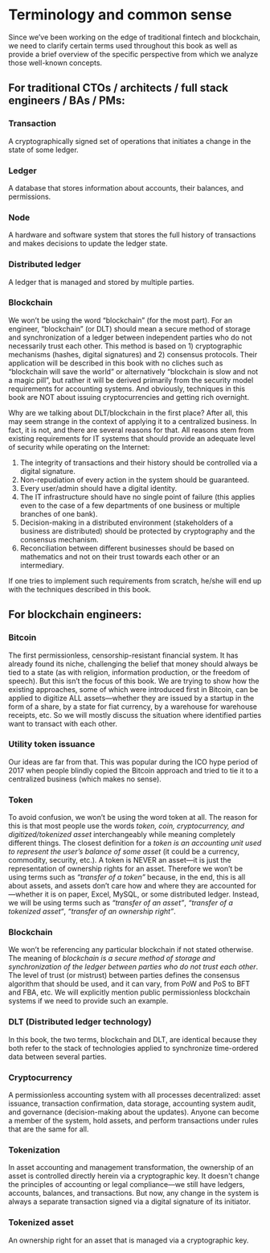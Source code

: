 # Terminology and common sense
Since we’ve been working on the edge of traditional fintech and blockchain, we need to clarify certain terms used 
throughout this book as well as provide a brief overview of the specific perspective from which we analyze those 
well-known concepts.

## For traditional CTOs / architects / full stack engineers / BAs / PMs:

### Transaction
A cryptographically signed set of operations that initiates a change in the state of some ledger.

### Ledger
A database that stores information about accounts, their balances, and permissions.

### Node
A hardware and software system that stores the full history of transactions and makes decisions to update the ledger 
state.

### Distributed ledger
A ledger that is managed and stored by multiple parties.

### Blockchain
We won’t be using the word “blockchain” (for the most part). For an engineer, “blockchain” (or DLT) should mean a secure 
method of storage and synchronization of a ledger between independent parties who do not necessarily trust each other. 
This method is based on 1) cryptographic mechanisms (hashes, digital signatures) and 2) consensus protocols. Their 
application will be described in this book with no cliches such as “blockchain will save the world” or alternatively 
“blockchain is slow and not a magic pill”, but rather it will be derived primarily from the security model requirements 
for accounting systems. And obviously, techniques in this book are NOT about issuing cryptocurrencies and getting rich 
overnight.

Why are we talking about DLT/blockchain in the first place? After all, this may seem strange in the context of applying 
it to a centralized business. In fact, it is not, and there are several reasons for that. All reasons stem from existing 
requirements for IT systems that should provide an adequate level of security while operating on the Internet:
1. The integrity of transactions and their history should be controlled via a digital signature. 
2. Non-repudiation of every action in the system should be guaranteed. 
3. Every user/admin should have a digital identity. 
4. The IT infrastructure should have no single point of failure (this applies even to the case of a few departments of 
one business or multiple branches of one bank). 
5. Decision-making in a distributed environment (stakeholders of a business are distributed) should be protected by 
cryptography and the consensus mechanism. 
6. Reconciliation between different businesses should be based on mathematics and not on their trust towards each other 
or an intermediary.

If one tries to implement such requirements from scratch, he/she will end up with the techniques described in this book.

## For blockchain engineers:

### Bitcoin
The first permissionless, censorship-resistant financial system. It has already found its niche, challenging the belief 
that money should always be tied to a state (as with religion, information production, or the freedom of speech). But 
this isn’t the focus of this book. We are trying to show how the existing approaches, some of which were introduced 
first in Bitcoin, can be applied to digitize ALL assets—whether they are issued by a startup in the form of a share, by 
a state for fiat currency, by a warehouse for warehouse receipts, etc. So we will mostly discuss the situation where 
identified parties want to transact with each other.

### Utility token issuance
Our ideas are far from that. This was popular during the ICO hype period of 2017 when people blindly copied the Bitcoin 
approach and tried to tie it to a centralized business (which makes no sense).

### Token
To avoid confusion, we won’t be using the word token at all. The reason for this is that most people use the words 
*token, coin, cryptocurrency, and digitized/tokenized asset* interchangeably while meaning completely different things. 
The closest definition for a *token is an accounting unit used to represent the user’s balance of some asset* (it could 
be a currency, commodity, security, etc.). A token is NEVER an asset—it is just the representation of ownership rights 
for an asset. Therefore we won’t be using terms such as *“transfer of a token”* because, in the end, this is all about 
assets, and assets don’t care how and where they are accounted for—whether it is on paper, Excel, MySQL, or some 
distributed ledger. Instead, we will be using terms such as *“transfer of an asset”*, *“transfer of a tokenized asset“*, 
*“transfer of an ownership right”*.

### Blockchain
We won’t be referencing any particular blockchain if not stated otherwise. The meaning of *blockchain is a secure method 
of storage and synchronization of the ledger between parties who do not trust each other*. The level of trust (or 
mistrust) between parties defines the consensus algorithm that should be used, and it can vary, from PoW and PoS to BFT 
and FBA, etc. We will explicitly mention public permissionless blockchain systems if we need to provide such an example.

### DLT (Distributed ledger technology)
In this book, the two terms, blockchain and DLT, are identical because they both refer to the stack of technologies 
applied to synchronize time-ordered data between several parties.

### Cryptocurrency
A permissionless accounting system with all processes decentralized: asset issuance, transaction confirmation, data 
storage, accounting system audit, and governance (decision-making about the updates). Anyone can become a member of the 
system, hold assets, and perform transactions under rules that are the same for all.

### Tokenization
In asset accounting and management transformation, the ownership of an asset is controlled directly herein via a 
cryptographic key. It doesn't change the principles of accounting or legal compliance—we still have ledgers, accounts, 
balances, and transactions. But now, any change in the system is always a separate transaction signed via a digital 
signature of its initiator.

### Tokenized asset
An ownership right for an asset that is managed via a cryptographic key.